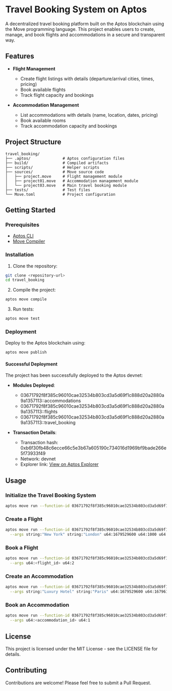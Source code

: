 # Travel Booking System on Aptos

A decentralized travel booking platform built on the Aptos blockchain using the Move programming language. This project enables users to create, manage, and book flights and accommodations in a secure and transparent way.

## Features

- **Flight Management**
  - Create flight listings with details (departure/arrival cities, times, pricing)
  - Book available flights
  - Track flight capacity and bookings

- **Accommodation Management**
  - List accommodations with details (name, location, dates, pricing)
  - Book available rooms
  - Track accommodation capacity and bookings

## Project Structure

```
travel_booking/
├── .aptos/              # Aptos configuration files
├── build/               # Compiled artifacts
├── scripts/             # Helper scripts
├── sources/             # Move source code
│   ├── project.move     # Flight management module
│   ├── project01.move   # Accommodation management module
│   └── project03.move   # Main travel booking module
├── tests/               # Test files
└── Move.toml            # Project configuration
```

## Getting Started

### Prerequisites

- [Aptos CLI](https://aptos.dev/tools/aptos-cli/install-cli/)
- [Move Compiler](https://aptos.dev/tools/aptos-cli/use-cli/install-move-prover/)

### Installation

1. Clone the repository:
```bash
git clone <repository-url>
cd travel_booking
```

2. Compile the project:
```bash
aptos move compile
```

3. Run tests:
```bash
aptos move test
```

### Deployment

Deploy to the Aptos blockchain using:

```bash
aptos move publish
```

#### Successful Deployment

The project has been successfully deployed to the Aptos devnet:

- **Modules Deployed**:
  - 03671792f8f385c96010cae32534b803cd3a5d69f1c888d20a2880a9a1357113::accommodations
  - 03671792f8f385c96010cae32534b803cd3a5d69f1c888d20a2880a9a1357113::flights
  - 03671792f8f385c96010cae32534b803cd3a5d69f1c888d20a2880a9a1357113::travel_booking

- **Transaction Details**:
  - Transaction hash: 0xb6f30fb48c6ecce66c5e3b67a605190c734016d1969bf9bade266e5f73933f49
  - Network: devnet
  - Explorer link: [View on Aptos Explorer](https://explorer.aptoslabs.com/txn/0xb6f30fb48c6ecce66c5e3b67a605190c734016d1969bf9bade266e5f73933f49?network=devnet)

## Usage

### Initialize the Travel Booking System

```bash
aptos move run --function-id 03671792f8f385c96010cae32534b803cd3a5d69f1c888d20a2880a9a1357113::travel_booking::initialize
```

### Create a Flight

```bash
aptos move run --function-id 03671792f8f385c96010cae32534b803cd3a5d69f1c888d20a2880a9a1357113::flights::create_flight \
  --args string:"New York" string:"London" u64:1679529600 u64:1000 u64:200
```

### Book a Flight

```bash
aptos move run --function-id 03671792f8f385c96010cae32534b803cd3a5d69f1c888d20a2880a9a1357113::flights::book_flight \
  --args u64:<flight_id> u64:2
```

### Create an Accommodation

```bash
aptos move run --function-id 03671792f8f385c96010cae32534b803cd3a5d69f1c888d20a2880a9a1357113::accommodations::create_accommodation \
  --args string:"Luxury Hotel" string:"Paris" u64:1679529600 u64:1679616000 u64:200 u64:50
```

### Book an Accommodation

```bash
aptos move run --function-id 03671792f8f385c96010cae32534b803cd3a5d69f1c888d20a2880a9a1357113::accommodations::book_accommodation \
  --args u64:<accommodation_id> u64:1
```

## License

This project is licensed under the MIT License - see the LICENSE file for details.

## Contributing

Contributions are welcome! Please feel free to submit a Pull Request. 